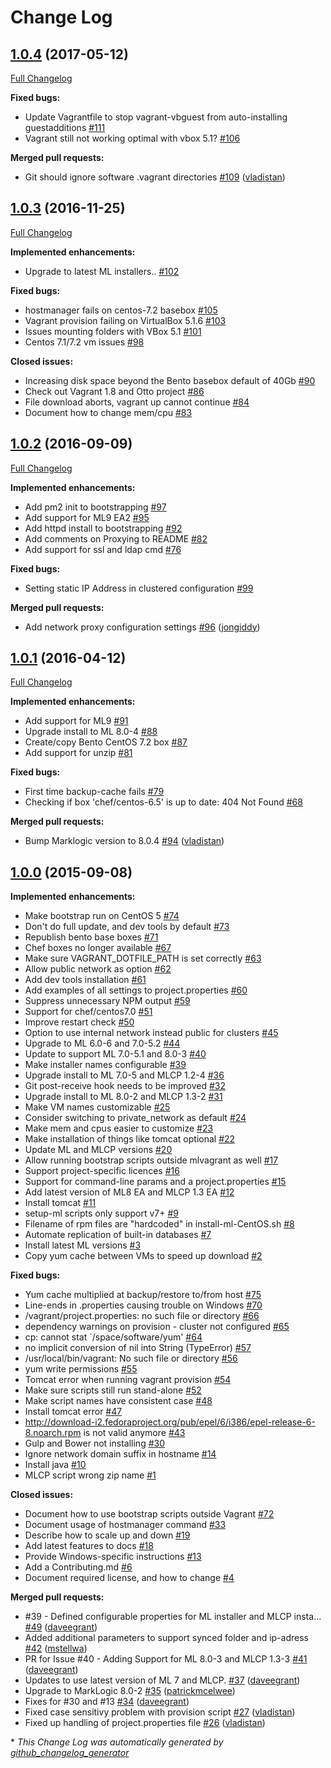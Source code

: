 # Change Log

## [1.0.4](https://github.com/grtjn/mlvagrant/tree/1.0.4) (2017-05-12)
[Full Changelog](https://github.com/grtjn/mlvagrant/compare/1.0.3...1.0.4)

**Fixed bugs:**

- Update Vagrantfile to stop vagrant-vbguest from auto-installing guestadditions [\#111](https://github.com/grtjn/mlvagrant/issues/111)
- Vagrant still not working optimal with vbox 5.1? [\#106](https://github.com/grtjn/mlvagrant/issues/106)

**Merged pull requests:**

- Git should ignore software .vagrant directories [\#109](https://github.com/grtjn/mlvagrant/pull/109) ([vladistan](https://github.com/vladistan))

## [1.0.3](https://github.com/grtjn/mlvagrant/tree/1.0.3) (2016-11-25)
[Full Changelog](https://github.com/grtjn/mlvagrant/compare/1.0.2...1.0.3)

**Implemented enhancements:**

- Upgrade to latest ML installers.. [\#102](https://github.com/grtjn/mlvagrant/issues/102)

**Fixed bugs:**

- hostmanager fails on centos-7.2 basebox [\#105](https://github.com/grtjn/mlvagrant/issues/105)
- Vagrant provision failing on VirtualBox 5.1.6 [\#103](https://github.com/grtjn/mlvagrant/issues/103)
- Issues mounting folders with VBox 5.1 [\#101](https://github.com/grtjn/mlvagrant/issues/101)
- Centos 7.1/7.2 vm issues [\#98](https://github.com/grtjn/mlvagrant/issues/98)

**Closed issues:**

- Increasing disk space beyond the Bento basebox default of 40Gb [\#90](https://github.com/grtjn/mlvagrant/issues/90)
- Check out Vagrant 1.8 and Otto project [\#86](https://github.com/grtjn/mlvagrant/issues/86)
- File download aborts, vagrant up cannot continue [\#84](https://github.com/grtjn/mlvagrant/issues/84)
- Document how to change mem/cpu [\#83](https://github.com/grtjn/mlvagrant/issues/83)

## [1.0.2](https://github.com/grtjn/mlvagrant/tree/1.0.2) (2016-09-09)
[Full Changelog](https://github.com/grtjn/mlvagrant/compare/1.0.1...1.0.2)

**Implemented enhancements:**

- Add pm2 init to bootstrapping [\#97](https://github.com/grtjn/mlvagrant/issues/97)
- Add support for ML9 EA2 [\#95](https://github.com/grtjn/mlvagrant/issues/95)
- Add httpd install to bootstrapping [\#92](https://github.com/grtjn/mlvagrant/issues/92)
- Add comments on Proxying to README [\#82](https://github.com/grtjn/mlvagrant/issues/82)
- Add support for ssl and ldap cmd [\#76](https://github.com/grtjn/mlvagrant/issues/76)

**Fixed bugs:**

- Setting static IP Address in clustered configuration [\#99](https://github.com/grtjn/mlvagrant/issues/99)

**Merged pull requests:**

- Add network proxy configuration settings [\#96](https://github.com/grtjn/mlvagrant/pull/96) ([jongiddy](https://github.com/jongiddy))

## [1.0.1](https://github.com/grtjn/mlvagrant/tree/1.0.1) (2016-04-12)
[Full Changelog](https://github.com/grtjn/mlvagrant/compare/1.0.0...1.0.1)

**Implemented enhancements:**

- Add support for ML9 [\#91](https://github.com/grtjn/mlvagrant/issues/91)
- Upgrade install to ML 8.0-4 [\#88](https://github.com/grtjn/mlvagrant/issues/88)
- Create/copy Bento CentOS 7.2 box [\#87](https://github.com/grtjn/mlvagrant/issues/87)
- Add support for unzip [\#81](https://github.com/grtjn/mlvagrant/issues/81)

**Fixed bugs:**

- First time backup-cache fails [\#79](https://github.com/grtjn/mlvagrant/issues/79)
- Checking if box 'chef/centos-6.5' is up to date: 404 Not Found [\#68](https://github.com/grtjn/mlvagrant/issues/68)

**Merged pull requests:**

- Bump Marklogic version to 8.0.4 [\#94](https://github.com/grtjn/mlvagrant/pull/94) ([vladistan](https://github.com/vladistan))

## [1.0.0](https://github.com/grtjn/mlvagrant/tree/1.0.0) (2015-09-08)
**Implemented enhancements:**

- Make bootstrap run on CentOS 5 [\#74](https://github.com/grtjn/mlvagrant/issues/74)
- Don't do full update, and dev tools by default [\#73](https://github.com/grtjn/mlvagrant/issues/73)
- Republish bento base boxes [\#71](https://github.com/grtjn/mlvagrant/issues/71)
- Chef boxes no longer available [\#67](https://github.com/grtjn/mlvagrant/issues/67)
- Make sure VAGRANT\_DOTFILE\_PATH is set correctly [\#63](https://github.com/grtjn/mlvagrant/issues/63)
- Allow public network as option [\#62](https://github.com/grtjn/mlvagrant/issues/62)
- Add dev tools installation [\#61](https://github.com/grtjn/mlvagrant/issues/61)
- Add examples of all settings to project.properties [\#60](https://github.com/grtjn/mlvagrant/issues/60)
- Suppress unnecessary NPM output [\#59](https://github.com/grtjn/mlvagrant/issues/59)
- Support for chef/centos7.0 [\#51](https://github.com/grtjn/mlvagrant/issues/51)
- Improve restart check [\#50](https://github.com/grtjn/mlvagrant/issues/50)
- Option to use internal network instead public for clusters [\#45](https://github.com/grtjn/mlvagrant/issues/45)
- Upgrade to ML 6.0-6 and 7.0-5.2 [\#44](https://github.com/grtjn/mlvagrant/issues/44)
- Update to support ML 7.0-5.1 and 8.0-3 [\#40](https://github.com/grtjn/mlvagrant/issues/40)
- Make installer names configurable [\#39](https://github.com/grtjn/mlvagrant/issues/39)
- Upgrade install to ML 7.0-5 and MLCP 1.2-4 [\#36](https://github.com/grtjn/mlvagrant/issues/36)
- Git post-receive hook needs to be improved [\#32](https://github.com/grtjn/mlvagrant/issues/32)
- Upgrade install to ML 8.0-2 and MLCP 1.3-2 [\#31](https://github.com/grtjn/mlvagrant/issues/31)
- Make VM names customizable [\#25](https://github.com/grtjn/mlvagrant/issues/25)
- Consider switching to private\_network as default [\#24](https://github.com/grtjn/mlvagrant/issues/24)
- Make mem and cpus easier to customize [\#23](https://github.com/grtjn/mlvagrant/issues/23)
- Make installation of things like tomcat optional [\#22](https://github.com/grtjn/mlvagrant/issues/22)
- Update ML and MLCP versions [\#20](https://github.com/grtjn/mlvagrant/issues/20)
- Allow running bootstrap scripts outside mlvagrant as well [\#17](https://github.com/grtjn/mlvagrant/issues/17)
- Support project-specific licences [\#16](https://github.com/grtjn/mlvagrant/issues/16)
- Support for command-line params and a project.properties [\#15](https://github.com/grtjn/mlvagrant/issues/15)
- Add latest version of ML8 EA and MLCP 1.3 EA [\#12](https://github.com/grtjn/mlvagrant/issues/12)
- Install tomcat [\#11](https://github.com/grtjn/mlvagrant/issues/11)
- setup-ml scripts only support v7+ [\#9](https://github.com/grtjn/mlvagrant/issues/9)
- Filename of rpm files are "hardcoded" in install-ml-CentOS.sh [\#8](https://github.com/grtjn/mlvagrant/issues/8)
- Automate replication of built-in databases [\#7](https://github.com/grtjn/mlvagrant/issues/7)
- Install latest ML versions [\#3](https://github.com/grtjn/mlvagrant/issues/3)
- Copy yum cache between VMs to speed up download [\#2](https://github.com/grtjn/mlvagrant/issues/2)

**Fixed bugs:**

- Yum cache multiplied at backup/restore to/from host [\#75](https://github.com/grtjn/mlvagrant/issues/75)
- Line-ends in .properties causing trouble on Windows [\#70](https://github.com/grtjn/mlvagrant/issues/70)
- /vagrant/project.properties: no such file or directory [\#66](https://github.com/grtjn/mlvagrant/issues/66)
- dependency warnings on provision - cluster not configured [\#65](https://github.com/grtjn/mlvagrant/issues/65)
- cp: cannot stat `/space/software/yum' [\#64](https://github.com/grtjn/mlvagrant/issues/64)
- no implicit conversion of nil into String \(TypeError\) [\#57](https://github.com/grtjn/mlvagrant/issues/57)
- /usr/local/bin/vagrant: No such file or directory [\#56](https://github.com/grtjn/mlvagrant/issues/56)
- yum write permissions [\#55](https://github.com/grtjn/mlvagrant/issues/55)
- Tomcat error when running vagrant provision [\#54](https://github.com/grtjn/mlvagrant/issues/54)
- Make sure scripts still run stand-alone [\#52](https://github.com/grtjn/mlvagrant/issues/52)
- Make script names have consistent case [\#48](https://github.com/grtjn/mlvagrant/issues/48)
- Install tomcat error [\#47](https://github.com/grtjn/mlvagrant/issues/47)
- http://download-i2.fedoraproject.org/pub/epel/6/i386/epel-release-6-8.noarch.rpm is not valid anymore [\#43](https://github.com/grtjn/mlvagrant/issues/43)
- Gulp and Bower not installing [\#30](https://github.com/grtjn/mlvagrant/issues/30)
- Ignore network domain suffix in hostname [\#14](https://github.com/grtjn/mlvagrant/issues/14)
- Install java [\#10](https://github.com/grtjn/mlvagrant/issues/10)
- MLCP script wrong zip name [\#1](https://github.com/grtjn/mlvagrant/issues/1)

**Closed issues:**

- Document how to use bootstrap scripts outside Vagrant [\#72](https://github.com/grtjn/mlvagrant/issues/72)
- Document usage of hostmanager command [\#33](https://github.com/grtjn/mlvagrant/issues/33)
- Describe how to scale up and down [\#19](https://github.com/grtjn/mlvagrant/issues/19)
- Add latest features to docs [\#18](https://github.com/grtjn/mlvagrant/issues/18)
- Provide Windows-specific instructions [\#13](https://github.com/grtjn/mlvagrant/issues/13)
- Add a Contributing.md [\#6](https://github.com/grtjn/mlvagrant/issues/6)
- Document required license, and how to change [\#4](https://github.com/grtjn/mlvagrant/issues/4)

**Merged pull requests:**

- \#39 - Defined configurable properties for ML installer and MLCP insta… [\#49](https://github.com/grtjn/mlvagrant/pull/49) ([daveegrant](https://github.com/daveegrant))
- Added additional parameters to support synced folder and ip-adress [\#42](https://github.com/grtjn/mlvagrant/pull/42) ([mstellwa](https://github.com/mstellwa))
- PR for Issue \#40 - Adding Support for ML 8.0-3 and MLCP 1.3-3 [\#41](https://github.com/grtjn/mlvagrant/pull/41) ([daveegrant](https://github.com/daveegrant))
- Updates to use latest version of ML 7 and MLCP. [\#37](https://github.com/grtjn/mlvagrant/pull/37) ([daveegrant](https://github.com/daveegrant))
- Upgrade to MarkLogic 8.0-2 [\#35](https://github.com/grtjn/mlvagrant/pull/35) ([patrickmcelwee](https://github.com/patrickmcelwee))
- Fixes for \#30 and \#13 [\#34](https://github.com/grtjn/mlvagrant/pull/34) ([daveegrant](https://github.com/daveegrant))
- Fixed case sensitivy problem with provision script [\#27](https://github.com/grtjn/mlvagrant/pull/27) ([vladistan](https://github.com/vladistan))
- Fixed up handling of project.properties file [\#26](https://github.com/grtjn/mlvagrant/pull/26) ([vladistan](https://github.com/vladistan))



\* *This Change Log was automatically generated by [github_changelog_generator](https://github.com/skywinder/Github-Changelog-Generator)*